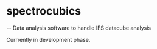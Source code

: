 # spectrocubics
-- Data analysis software to handle IFS datacube analysis

Currrently in development phase. 
